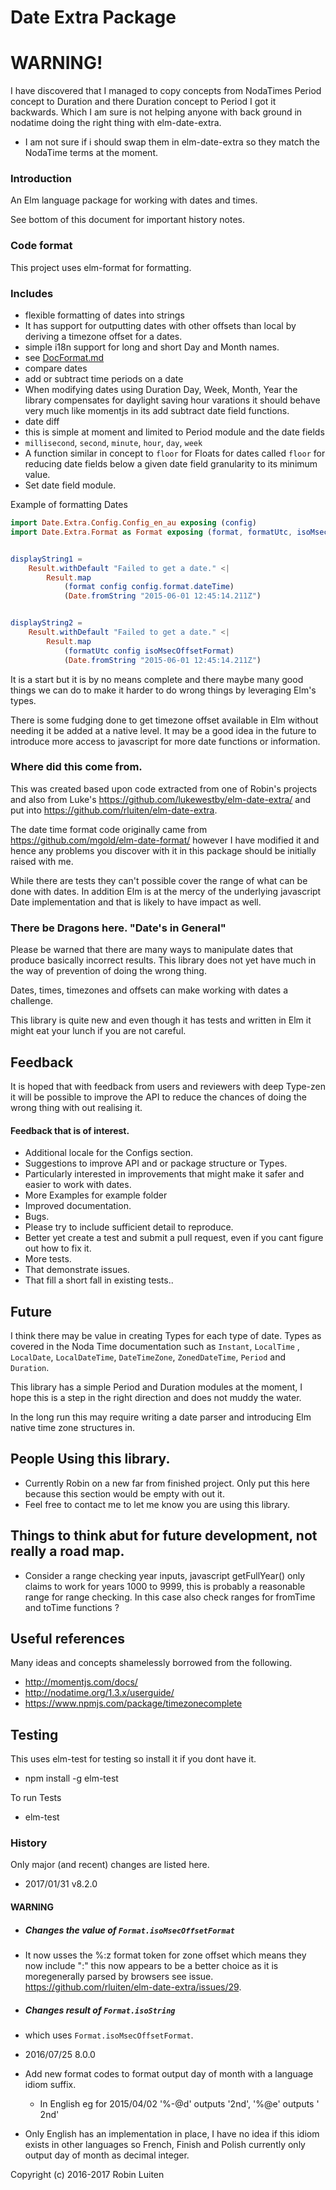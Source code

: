 # Date Extra Package


# WARNING!

I have discovered that I managed to copy concepts from NodaTimes Period concept to Duration and there Duration concept to Period I got it backwards. Which I am sure is not helping anyone with back ground in nodatime doing the right thing with elm-date-extra.

* I am not sure if i should swap them in elm-date-extra so they match the NodaTime terms at the moment.

### Introduction

An Elm language package for working with dates and times.


See bottom of this document for important history notes.

### Code format

This project uses elm-format for formatting.

### Includes
* flexible formatting of dates into strings
 * It has support for outputting dates with other offsets than local by deriving a timezone offset for a dates.
 * simple i18n support for long and short Day and Month names.
 * see [DocFormat.md](https://github.com/rluiten/elm-date-extra/blob/master/DocFormat.md)
* compare dates
* add or subtract time periods on a date
 * When modifying dates using Duration Day, Week, Month, Year the
 library compensates for daylight saving hour varations it should
 behave very much like momentjs in its add subtract date field functions.
* date diff
 * this is simple at moment and limited to Period module and the date fields
  * `millisecond`, `second`, `minute`, `hour`, `day`, `week`
* A function similar in concept to `floor` for Floats for dates called `floor`
  for reducing date fields below a given date
  field granularity to its minimum value.
* Set date field module.


Example of formatting Dates
```elm
import Date.Extra.Config.Config_en_au exposing (config)
import Date.Extra.Format as Format exposing (format, formatUtc, isoMsecOffsetFormat)


displayString1 =
    Result.withDefault "Failed to get a date." <|
        Result.map
            (format config config.format.dateTime)
            (Date.fromString "2015-06-01 12:45:14.211Z")


displayString2 =
    Result.withDefault "Failed to get a date." <|
        Result.map
            (formatUtc config isoMsecOffsetFormat)
            (Date.fromString "2015-06-01 12:45:14.211Z")
```

It is a start but it is by no means complete and there maybe many good things we can do to make it harder to do wrong things by leveraging Elm's types.

There is some fudging done to get timezone offset available in Elm without needing it be added at a native level. It may be a good idea in the future to introduce more access to javascript for more date functions or information.

### Where did this come from.

This was created based upon code extracted from one of Robin's projects and also from Luke's https://github.com/lukewestby/elm-date-extra/ and put into  https://github.com/rluiten/elm-date-extra.

The date time format code originally came from
https://github.com/mgold/elm-date-format/ however I have modified it and hence any problems you discover with it in this package should be initially raised with me.

While there are tests they can't possible cover the range of what can be done with dates. In addition Elm is at the mercy of the underlying javascript Date implementation and that is likely to have impact as well.

### There be Dragons here. "Date's in General"

Please be warned that there are many ways to manipulate dates that produce basically incorrect results. This library does not yet have much in the way of prevention of doing the wrong thing.

Dates, times, timezones and offsets can make working with dates a challenge.

This library is quite new and even though it has tests and written in Elm it might eat your lunch if you are not careful.

## Feedback

It is hoped that with feedback from users and reviewers with deep Type-zen it will be possible to improve the API to reduce the chances of doing the wrong thing with out realising it.

#### Feedback that is of interest.

* Additional locale for the Configs section.
* Suggestions to improve API and or package structure or Types.
 * Particularly interested in improvements that might make it safer and easier to work with dates.
* More Examples for example folder
* Improved documentation.
* Bugs.
 * Please try to include sufficient detail to reproduce.
 * Better yet create a test and submit a pull request, even if you cant figure out how to fix it.
* More tests.
 * That demonstrate issues.
 * That fill a short fall in existing tests..

## Future

I think there may be value in creating Types for each type of date. Types as covered in the Noda Time documentation such as `Instant`, `LocalTime` , `LocalDate`, `LocalDateTime`, `DateTimeZone`, `ZonedDateTime`, `Period` and `Duration`.

This library has a simple Period and Duration modules at the moment, I hope this is a step in the right direction and does not muddy the water.

In the long run this may require writing a date parser and introducing Elm native time zone structures in.


## People Using this library.

* Currently Robin on a new far from finished project. Only put this here because this section would be empty with out it.
* Feel free to contact me to let me know you are using this library.

## Things to think abut for future development, not really a road map.

* Consider a range checking year inputs, javascript getFullYear() only claims
to work for years 1000 to 9999, this is probably a reasonable range for range
checking. In this case also check ranges for fromTime and toTime functions ?


## Useful references

Many ideas and concepts shamelessly borrowed from the following.

* http://momentjs.com/docs/
* http://nodatime.org/1.3.x/userguide/
* https://www.npmjs.com/package/timezonecomplete

## Testing

This uses elm-test for testing so install it if you dont have it.

* npm install -g elm-test

To run Tests

* elm-test

### History

Only major (and recent) changes are listed here.

* 2017/01/31 v8.2.0
 #### WARNING
 * ##### Changes the value of `Format.isoMsecOffsetFormat`
  * It now usses the %:z format token for zone offset which means  they
 now include ":" this now appears to be a better choice as it is
 moregenerally parsed by browsers see issue.   https://github.com/rluiten/elm-date-extra/issues/29.
 * ##### Changes result of `Format.isoString`
  * which uses `Format.isoMsecOffsetFormat`.

* 2016/07/25 8.0.0
 * Add new format codes to format output day of month with a language idiom suffix.
   * In English eg for 2015/04/02 '%-@d' outputs '2nd', '%@e' outputs ' 2nd'
 * Only English has an implementation in place, I have no idea if this idiom
 exists in other languages so French, Finish and Polish currently only
 output day of month as decimal integer.

Copyright (c) 2016-2017 Robin Luiten
